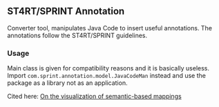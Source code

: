 ## ST4RT/SPRINT Annotation
Converter tool, manipulates Java Code to insert useful annotations. The annotations follow the ST4RT/SPRINT guidelines.

### Usage
Main class is given for compatibility reasons and it is basically useless. Import `com.sprint.annotation.model.JavaCodeMan` instead and use the package as a library not as an application. 

Cited here: [On the visualization of semantic-based mappings](https://openreview.net/forum?id=ChnP9f9UYs_&noteId=BNO7M4JXgn2)
